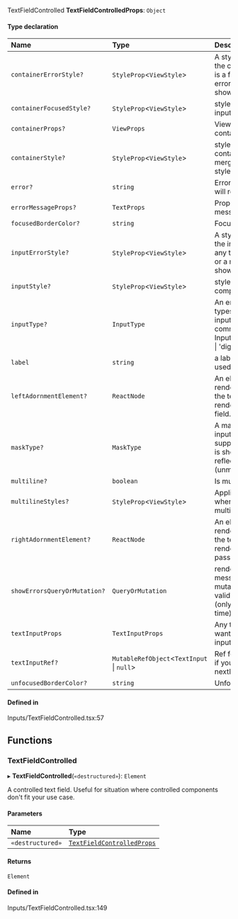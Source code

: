TextFieldControlled
**TextFieldControlledProps**: `Object`

#### Type declaration

| Name | Type | Description |
| :------ | :------ | :------ |
| `containerErrorStyle?` | `StyleProp`<`ViewStyle`\> | A style that gets applied to the container any time there is a form error or a network error from showErrorsQueryOrMutation. |
| `containerFocusedStyle?` | `StyleProp`<`ViewStyle`\> | styles applied to the text input when it's focused. |
| `containerProps?` | `ViewProps` | ViewProps for the outermost container component. |
| `containerStyle?` | `StyleProp`<`ViewStyle`\> | style for the outermost container component. Gets merged with containerProps style prop if it's passed. |
| `error?` | `string` | Error message, if defined it will render. |
| `errorMessageProps?` | `TextProps` | Props to pass to the error message |
| `focusedBorderColor?` | `string` | Focused border color. |
| `inputErrorStyle?` | `StyleProp`<`ViewStyle`\> | A style that gets applied to the inner input component any time there is a form error or a network error from showErrorsQueryOrMutation. |
| `inputStyle?` | `StyleProp`<`ViewStyle`\> | style for the inner input component. |
| `inputType?` | `InputType` | An enumeration of input types that set various text input props to implement common text input UX. Inputs are 'default' \| 'phone' \| 'digits' |
| `label` | `string` | a label for the text input, used as the placeholder. |
| `leftAdornmentElement?` | `ReactNode` | An element that gets rendered on the left side of the text input. Useful for rendering an icon in the text field. |
| `maskType?` | `MaskType` | A mask to apply to the text input. Currently only supports 'phone'. The mask is shown to the user but isn't reflected in the form state (unmasked value is used.) |
| `multiline?` | `boolean` | Is multiline? |
| `multilineStyles?` | `StyleProp`<`ViewStyle`\> | Applies additional styles when the input is set to multiline. |
| `rightAdornmentElement?` | `ReactNode` | An element that gets rendered on the right side of the text input. Useful for rendering icons, like "show password" eye. |
| `showErrorsQueryOrMutation?` | `QueryOrMutation` | renders tRPC error messages from any query or mutation. Takes priority over validation error messages (only one will be shown at a time). |
| `textInputProps` | `TextInputProps` | Any text input props your want to pass to the inner input. |
| `textInputRef?` | `MutableRefObject`<`TextInput` \| ``null``\> | Ref for the text input. Useful if you need to pass it to nextInputRef. |
| `unfocusedBorderColor?` | `string` | Unfocused border color |

#### Defined in

Inputs/TextFieldControlled.tsx:57

## Functions

### TextFieldControlled

▸ **TextFieldControlled**(`«destructured»`): `Element`

A controlled text field. Useful for situation where controlled components don't fit your use case.

#### Parameters

| Name | Type |
| :------ | :------ |
| `«destructured»` | [`TextFieldControlledProps`](Inputs_TextFieldControlled.md#textfieldcontrolledprops) |

#### Returns

`Element`

#### Defined in

Inputs/TextFieldControlled.tsx:149